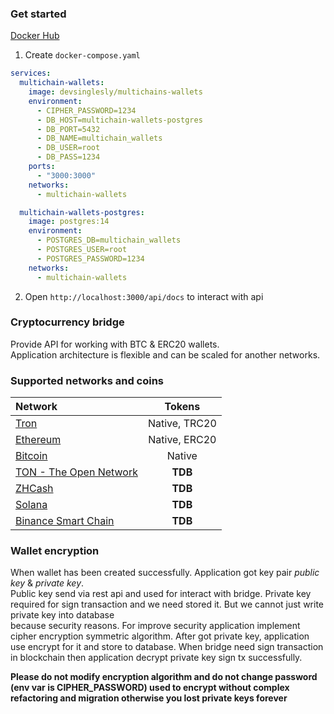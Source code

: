 ### Get started

[Docker Hub](https://hub.docker.com/r/devsinglesly/multichain-wallets)


1. Create `docker-compose.yaml`  

```yaml
services:
  multichain-wallets:
    image: devsinglesly/multichains-wallets
    environment:
      - CIPHER_PASSWORD=1234
      - DB_HOST=multichain-wallets-postgres
      - DB_PORT=5432
      - DB_NAME=multichain_wallets
      - DB_USER=root
      - DB_PASS=1234
    ports:
      - "3000:3000"
    networks:
      - multichain-wallets

  multichain-wallets-postgres:
    image: postgres:14
    environment:
      - POSTGRES_DB=multichain_wallets
      - POSTGRES_USER=root
      - POSTGRES_PASSWORD=1234
    networks:
      - multichain-wallets
```
2. Open `http://localhost:3000/api/docs` to interact with api

### Cryptocurrency bridge

Provide API for working with BTC & ERC20 wallets.  
Application architecture is flexible and can be scaled for another networks.

### Supported networks and coins

| Network                                             |    Tokens     |
|:----------------------------------------------------|:-------------:|
| [Tron](https://tron.network/)                       | Native, TRC20 |
| [Ethereum](https://ethereum.org/en/)                | Native, ERC20 |
| [Bitcoin](https://developer.bitcoin.org/index.html) |    Native     |
| [TON - The Open Network](https://ton.org/)          |    **TDB**    |
| [ZHCash](https://zh.cash/)                          |    **TDB**    |
| [Solana](https://solana.com/)                       |    **TDB**    |
| [Binance Smart Chain](https://bscscan.com/)         |    **TDB**    |

### Wallet encryption


When wallet has been created successfully. Application got key pair *public key* & *private key*.  
Public key send via rest api and used for interact with bridge. 
Private key required for sign transaction and we need stored it. But we cannot just write private key into database  
because security reasons. For improve security application implement cipher encryption symmetric algorithm.
After got private key, application use encrypt for it and store to database. 
When bridge need sign transaction in blockchain then application decrypt private key sign tx successfully.

**Please do not modify encryption algorithm and do not change password (env var is CIPHER_PASSWORD) used
to encrypt without complex refactoring and migration otherwise you lost private keys forever**



